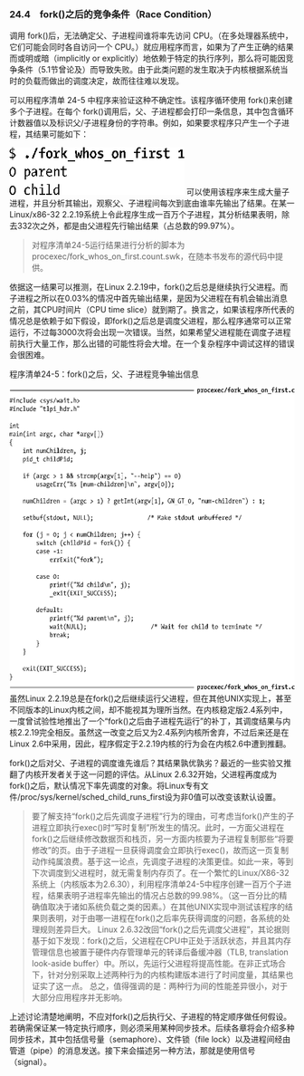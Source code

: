 ### 24.4　fork()之后的竞争条件（Race Condition）

调用 fork()后，无法确定父、子进程间谁将率先访问 CPU。（在多处理器系统中，它们可能会同时各自访问一个 CPU。）就应用程序而言，如果为了产生正确的结果而或明或暗（implicitly or explicitly）地依赖于特定的执行序列，那么将可能因竞争条件（5.1节曾论及）而导致失败。由于此类问题的发生取决于内核根据系统当时的负载而做出的调度决定，故而往往难以发现。

可以用程序清单 24-5 中程序来验证这种不确定性。该程序循环使用 fork()来创建多个子进程。在每个 fork()调用后，父、子进程都会打印一条信息，其中包含循环计数器值以及标识父/子进程身份的字符串。例如，如果要求程序只产生一个子进程，其结果可能如下：



![654.png](../images/654.png)
可以使用该程序来生成大量子进程，并且分析其输出，观察父、子进程间每次到底由谁率先输出了结果。在某一Linux/x86-32 2.2.19系统上令此程序生成一百万个子进程，其分析结果表明，除去332次之外，都是由父进程先行输出结果（占总数的99.97%）。

> 对程序清单24-5运行结果进行分析的脚本为procexec/fork_whos_on_first.count.swk，在随本书发布的源代码中提供。

依据这一结果可以推测，在Linux 2.2.19中，fork()之后总是继续执行父进程。而子进程之所以在0.03%的情况中首先输出结果，是因为父进程在有机会输出消息之前，其CPU时间片（CPU time slice）就到期了。换言之，如果该程序所代表的情况总是依赖于如下假设，即fork()之后总是调度父进程，那么程序通常可以正常运行，不过每3000次将会出现一次错误。当然，如果希望父进程能在调度子进程前执行大量工作，那么出错的可能性将会大增。在一个复杂程序中调试这样的错误会很困难。

程序清单24-5：fork()之后，父、子进程竞争输出信息



![655.png](../images/655.png)
虽然Linux 2.2.19总是在fork()之后继续运行父进程，但在其他UNIX实现上，甚至不同版本的Linux内核之间，却不能视其为理所当然。在内核稳定版2.4系列中，一度曾试验性地推出了一个“fork()之后由子进程先运行”的补丁，其调度结果与内核2.2.19完全相反。虽然这一改变之后又为2.4系列内核所舍弃，不过后来还是在Linux 2.6中采用，因此，程序假定于2.2.19内核的行为会在内核2.6中遭到推翻。

fork()之后对父、子进程的调度谁先谁后？其结果孰优孰劣？最近的一些实验又推翻了内核开发者关于这一问题的评估。从Linux 2.6.32开始，父进程再度成为fork()之后，默认情况下率先调度的对象。将Linux专有文件/proc/sys/kernel/sched_child_runs_first设为非0值可以改变该默认设置。

> 要了解支持“fork()之后先调度子进程”行为的理由，可考虑当fork()产生的子进程立即执行exec()时“写时复制”所发生的情况。此时，一方面父进程在fork()之后继续修改数据页和栈页，另一方面内核要为子进程复制那些“将要修改”的页。由于子进程一旦获得调度会立即执行exec()，故而这一页复制动作纯属浪费。基于这一论点，先调度子进程的决策更佳。如此一来，等到下次调度到父进程时，就无需复制内存页了。在一个繁忙的Linux/X86-32系统上（内核版本为2.6.30），利用程序清单24-5中程序创建一百万个子进程，结果表明子进程率先输出的情况占总数的99.98%。（这一百分比的精确值取决于诸如系统负载之类的因素。）在其他UNIX实现中测试该程序的结果则表明，对于由哪一进程在fork()之后率先获得调度的问题，各系统的处理规则差异巨大。
> Linux 2.6.32改回“fork()之后先调度父进程”，其论据则基于如下发现：fork()之后，父进程在CPU中正处于活跃状态，并且其内存管理信息也被置于硬件内存管理单元的转译后备缓冲器（TLB, translation look-aside buffer）中。所以，先运行父进程将提高性能。在非正式场合下，针对分别采取上述两种行为的内核构建版本进行了时间度量，其结果也证实了这一点。
> 总之，值得强调的是：两种行为间的性能差异很小，对于大部分应用程序并无影响。

上述讨论清楚地阐明，不应对fork()之后执行父、子进程的特定顺序做任何假设。若确需保证某一特定执行顺序，则必须采用某种同步技术。后续各章将会介绍多种同步技术，其中包括信号量（semaphore）、文件锁（file lock）以及进程间经由管道（pipe）的消息发送。接下来会描述另一种方法，那就是使用信号（signal）。

